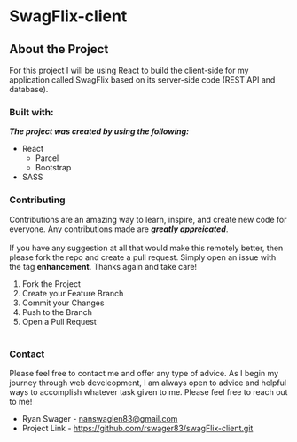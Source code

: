 # SwagFlix-client
## **About the Project**
For this project I will be using React to build the client-side for my application called SwagFlix based on its server-side code (REST API and database).
### **Built with:**
***The project was created by using the following:***
- React
  - Parcel
  - Bootstrap
- SASS

### **Contributing**
Contributions are an amazing way to learn, inspire, and create new code for everyone. Any contributions made are ***greatly appreicated***. <br /><br />
If you have any suggestion at all that would make this remotely better, then please fork the repo and create a pull request. Simply open an issue with the tag **enhancement**. Thanks again and take care! 
<space>
1. Fork the Project
2. Create your Feature Branch 
3. Commit your Changes 
4. Push to the Branch 
5. Open a Pull Request <br /><br />
### **Contact**
Please feel free to contact me and offer any type of advice. As I begin my journey through web develeopment, I am always open to advice and helpful ways to accomplish whatever task given to me. Please feel free to reach out to me!
- Ryan Swager - nanswaglen83@gmail.com
- Project Link - https://github.com/rswager83/swagFlix-client.git
